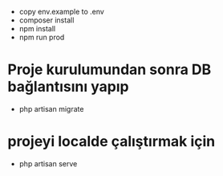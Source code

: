 * copy env.example to .env
* composer install
* npm install
* npm run prod

# Proje kurulumundan sonra DB bağlantısını yapıp

* php artisan migrate

# projeyi localde çalıştırmak için

* php artisan serve
